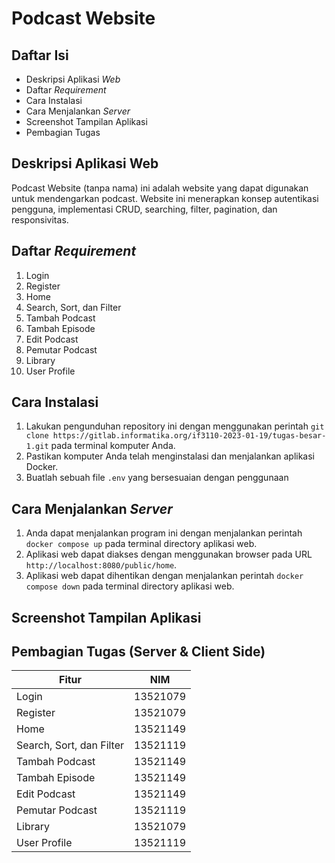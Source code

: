 # Podcast Website

## Daftar Isi
- Deskripsi Aplikasi *Web*
- Daftar *Requirement* 
- Cara Instalasi
- Cara Menjalankan *Server*
- Screenshot Tampilan Aplikasi
- Pembagian Tugas 

## Deskripsi Aplikasi Web
Podcast Website (tanpa nama) ini adalah website yang dapat digunakan untuk mendengarkan podcast. Website ini menerapkan konsep autentikasi pengguna, implementasi CRUD, searching, filter, pagination, dan responsivitas. 

## Daftar *Requirement*
1. Login
2. Register
3. Home
4. Search, Sort, dan Filter
5. Tambah Podcast
6. Tambah Episode
7. Edit Podcast
8. Pemutar Podcast
9. Library
10. User Profile

## Cara Instalasi
1. Lakukan pengunduhan repository ini dengan menggunakan perintah `git clone https://gitlab.informatika.org/if3110-2023-01-19/tugas-besar-1.git` pada terminal komputer Anda.
2. Pastikan komputer Anda telah menginstalasi dan menjalankan aplikasi Docker.
3. Buatlah sebuah file `.env` yang bersesuaian dengan penggunaan 

## Cara Menjalankan *Server*
1. Anda dapat menjalankan program ini dengan menjalankan perintah `docker compose up` pada terminal directory aplikasi web.
2. Aplikasi web dapat diakses dengan menggunakan browser pada URL `http://localhost:8080/public/home`. 
3. Aplikasi web dapat dihentikan dengan menjalankan perintah `docker compose down` pada terminal directory aplikasi web.

## Screenshot Tampilan Aplikasi 

## Pembagian Tugas (Server & Client Side)

| Fitur                     | NIM      | 
| --------------------------| ---------|
| Login                     | 13521079 |
| Register                  | 13521079 |
| Home                      | 13521149 |
| Search, Sort, dan Filter  | 13521119 |
| Tambah Podcast            | 13521149 |
| Tambah Episode            | 13521149 |
| Edit Podcast              | 13521149 |
| Pemutar Podcast           | 13521119 |
| Library                   | 13521079 |
| User Profile              | 13521119 |